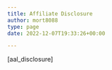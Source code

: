 ```yaml
---
title: Affiliate Disclosure
author: mort8088
type: page
date: 2022-12-07T19:33:26+00:00

---
```

[aal_disclosure]